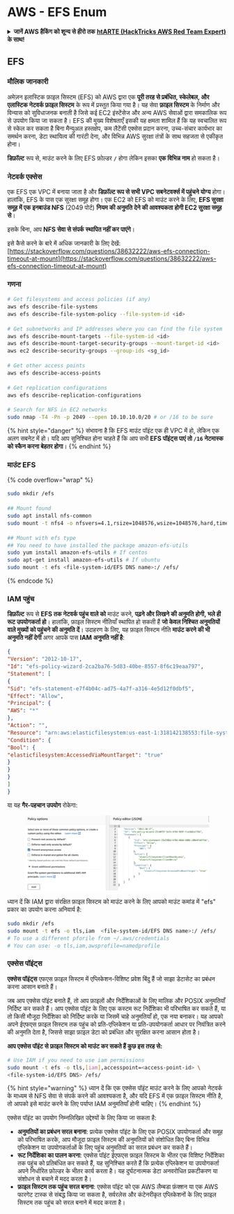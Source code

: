 # AWS - EFS Enum

<details>

<summary><strong>जानें AWS हैकिंग को शून्य से हीरो तक</strong> <a href="https://training.hacktricks.xyz/courses/arte"><strong>htARTE (HackTricks AWS Red Team Expert)</strong></a><strong> के साथ!</strong></summary>

HackTricks का समर्थन करने के अन्य तरीके:

* यदि आप अपनी **कंपनी का विज्ञापन HackTricks में देखना चाहते हैं** या **HackTricks को PDF में डाउनलोड करना चाहते हैं** तो [**सब्सक्रिप्शन प्लान्स देखें**](https://github.com/sponsors/carlospolop)!
* [**आधिकारिक PEASS और HackTricks स्वैग**](https://peass.creator-spring.com) प्राप्त करें
* हमारे विशेष [**NFTs**](https://opensea.io/collection/the-peass-family) कलेक्शन, [**The PEASS Family**](https://opensea.io/collection/the-peass-family) खोजें
* **शामिल हों** 💬 [**डिस्कॉर्ड समूह**](https://discord.gg/hRep4RUj7f) या [**टेलीग्राम समूह**](https://t.me/peass) और हमें **ट्विटर** 🐦 [**@hacktricks_live**](https://twitter.com/hacktricks_live)** पर फॉलो** करें।
* **हैकिंग ट्रिक्स साझा करें, HackTricks** और [**HackTricks Cloud**](https://github.com/carlospolop/hacktricks) github रेपो में PRs सबमिट करके।

</details>

## EFS

### मौलिक जानकारी

अमेज़न इलास्टिक फ़ाइल सिस्टम (EFS) को AWS द्वारा एक **पूरी तरह से प्रबंधित, स्केलेबल, और एलास्टिक नेटवर्क फ़ाइल सिस्टम** के रूप में प्रस्तुत किया गया है। यह सेवा **फ़ाइल सिस्टम** के निर्माण और विन्यास को सुविधाजनक बनाती है जिसे कई EC2 इंस्टेंसेज और अन्य AWS सेवाओं द्वारा समकालिक रूप से उपयोग किया जा सकता है। EFS की मुख्य विशेषताएँ इसकी यह क्षमता शामिल हैं कि यह स्वचालित रूप से स्केल कर सकता है बिना मैन्युअल हस्तक्षेप, कम लैटेंसी एक्सेस प्रदान करना, उच्च-संचार कार्यभार का समर्थन करना, डेटा स्थायित्व की गारंटी देना, और विभिन्न AWS सुरक्षा तंत्रों के साथ सहजता से एकीकृत होना।

**डिफ़ॉल्ट** रूप से, माउंट करने के लिए EFS फ़ोल्डर **`/`** होगा लेकिन इसका **एक विभिन्न नाम** हो सकता है।

### नेटवर्क एक्सेस

एक EFS एक VPC में बनाया जाता है और **डिफ़ॉल्ट रूप से सभी VPC सबनेटवर्क्स में पहुंचने योग्य** होगा। हालांकि, EFS के पास एक सुरक्षा समूह होगा। एक EC2 को EFS को माउंट करने के लिए, **EFS सुरक्षा समूह में एक इनबाउंड NFS** (2049 पोर्ट) **नियम की अनुमति देने की आवश्यकता होगी EC2 सुरक्षा समूह से**।

इसके बिना, आप **NFS सेवा से संपर्क स्थापित नहीं कर पाएंगे**।

इसे कैसे करने के बारे में अधिक जानकारी के लिए देखें: [https://stackoverflow.com/questions/38632222/aws-efs-connection-timeout-at-mount](https://stackoverflow.com/questions/38632222/aws-efs-connection-timeout-at-mount)

### गणना
```bash
# Get filesystems and access policies (if any)
aws efs describe-file-systems
aws efs describe-file-system-policy --file-system-id <id>

# Get subnetworks and IP addresses where you can find the file system
aws efs describe-mount-targets --file-system-id <id>
aws efs describe-mount-target-security-groups --mount-target-id <id>
aws ec2 describe-security-groups --group-ids <sg_id>

# Get other access points
aws efs describe-access-points

# Get replication configurations
aws efs describe-replication-configurations

# Search for NFS in EC2 networks
sudo nmap -T4 -Pn -p 2049 --open 10.10.10.0/20 # or /16 to be sure
```
{% hint style="danger" %}
संभावना है कि EFS माउंट पॉइंट एक ही VPC में हो, लेकिन एक अलग सबनेट में हो। यदि आप सुनिश्चित होना चाहते हैं कि आप सभी **EFS पॉइंट्स पाएं तो `/16` नेटमास्क को स्कैन करना बेहतर होगा**।
{% endhint %}

### माउंट EFS

{% code overflow="wrap" %}
```bash
sudo mkdir /efs

## Mount found
sudo apt install nfs-common
sudo mount -t nfs4 -o nfsvers=4.1,rsize=1048576,wsize=1048576,hard,timeo=600,retrans=2,noresvport <IP>:/ /efs

## Mount with efs type
## You need to have installed the package amazon-efs-utils
sudo yum install amazon-efs-utils # If centos
sudo apt-get install amazon-efs-utils # If ubuntu
sudo mount -t efs <file-system-id/EFS DNS name>:/ /efs/
```
{% endcode %}

### IAM पहुंच

**डिफ़ॉल्ट** रूप से **EFS तक नेटवर्क पहुंच वाले को** माउंट करने, **पढ़ने और लिखने की अनुमति होगी, भले ही रूट उपयोगकर्ता हो**। हालांकि, फ़ाइल सिस्टम नीतियाँ स्थापित हो सकती हैं **जो केवल निश्चित अनुमतियों वाले मुख्यों को पहुंचने की अनुमति दें**।
उदाहरण के लिए, यह फ़ाइल सिस्टम नीति **माउंट करने की भी अनुमति नहीं देगी** अगर आपके पास **IAM अनुमति नहीं है**:
```json
{
"Version": "2012-10-17",
"Id": "efs-policy-wizard-2ca2ba76-5d83-40be-8557-8f6c19eaa797",
"Statement": [
{
"Sid": "efs-statement-e7f4b04c-ad75-4a7f-a316-4e5d12f0dbf5",
"Effect": "Allow",
"Principal": {
"AWS": "*"
},
"Action": "",
"Resource": "arn:aws:elasticfilesystem:us-east-1:318142138553:file-system/fs-0ab66ad201b58a018",
"Condition": {
"Bool": {
"elasticfilesystem:AccessedViaMountTarget": "true"
}
}
}
]
}
```
या यह **गैर-पहचान उपयोग** रोकेगा:

<figure><img src="../../../.gitbook/assets/image (3) (6).png" alt=""><figcaption></figcaption></figure>

ध्यान दें कि IAM द्वारा संरक्षित फ़ाइल सिस्टम को माउंट करने के लिए आपको माउंट कमांड में "efs" प्रकार का उपयोग करना अनिवार्य है:
```bash
sudo mkdir /efs
sudo mount -t efs -o tls,iam  <file-system-id/EFS DNS name>:/ /efs/
# To use a different pforile from ~/.aws/credentials
# You can use: -o tls,iam,awsprofile=namedprofile
```
### एक्सेस पॉइंट्स

**एक्सेस पॉइंट्स** एफएस फ़ाइल सिस्टम में एप्लिकेशन-विशिष्ट प्रवेश बिंदु हैं जो साझा डेटासेट का प्रबंधन करना आसान बनाते हैं।

जब आप एक्सेस पॉइंट बनाते हैं, तो आप फ़ाइलों और निर्देशिकाओं के लिए मालिक और POSIX अनुमतियाँ निर्दिष्ट कर सकते हैं। आप एक्सेस पॉइंट के लिए एक कस्टम रूट निर्देशिका भी परिभाषित कर सकते हैं, या तो किसी मौजूदा निर्देशिका को निर्दिष्ट करके या जिसमें चाहे अनुमतियाँ हो, एक नया बनाकर। यह आपको अपने ईएफएस फ़ाइल सिस्टम तक पहुंच को प्रति-एप्लिकेशन या प्रति-उपयोगकर्ता आधार पर नियंत्रित करने की अनुमति देता है, जिससे साझा फ़ाइल डेटा को प्रबंधित और सुरक्षित करना आसान होता है।

**आप एक्सेस पॉइंट से फ़ाइल सिस्टम को माउंट कर सकते हैं कुछ इस तरह से:**
```bash
# Use IAM if you need to use iam permissions
sudo mount -t efs -o tls,[iam],accesspoint=<access-point-id> \
<file-system-id/EFS DNS> /efs/
```
{% hint style="warning" %}
ध्यान दें कि एक एक्सेस पॉइंट माउंट करने के लिए आपको नेटवर्क के माध्यम से NFS सेवा से संपर्क करने की आवश्यकता है, और यदि EFS में एक फ़ाइल सिस्टम नीति है, तो आपको इसे माउंट करने के लिए पर्याप्त IAM अनुमतियाँ होनी चाहिए।
{% endhint %}

एक्सेस पॉइंट का उपयोग निम्नलिखित उद्देश्यों के लिए किया जा सकता है:

* **अनुमतियों का प्रबंधन सरल बनाना**: प्रत्येक एक्सेस पॉइंट के लिए एक POSIX उपयोगकर्ता और समूह को परिभाषित करके, आप मौजूदा फ़ाइल सिस्टम की अनुमतियों को संशोधित किए बिना विभिन्न एप्लिकेशन या उपयोगकर्ताओं के लिए पहुंच अनुमतियों का सरल प्रबंधन कर सकते हैं।
* **रूट निर्देशिका का पालन करना**: एक्सेस पॉइंट ईएफएस फ़ाइल सिस्टम के भीतर एक विशिष्ट निर्देशिका तक पहुंच को प्रतिबंधित कर सकते हैं, यह सुनिश्चित करते हैं कि प्रत्येक एप्लिकेशन या उपयोगकर्ता अपने निर्धारित फ़ोल्डर के भीतर कार्य करता है। यह दुर्घटनात्मक डेटा अनवरोधित प्रकटीकरण या संशोधन से बचाने में मदद करता है।
* **फ़ाइल सिस्टम तक पहुंच सरल बनाना**: एक्सेस पॉइंट को एक AWS लैम्बडा फ़ंक्शन या एक AWS फारगेट टास्क से संबद्ध किया जा सकता है, सर्वरलेस और कंटेनरीकृत एप्लिकेशनों के लिए फ़ाइल सिस्टम तक पहुंच को सरल बनाने में मदद करता है।
